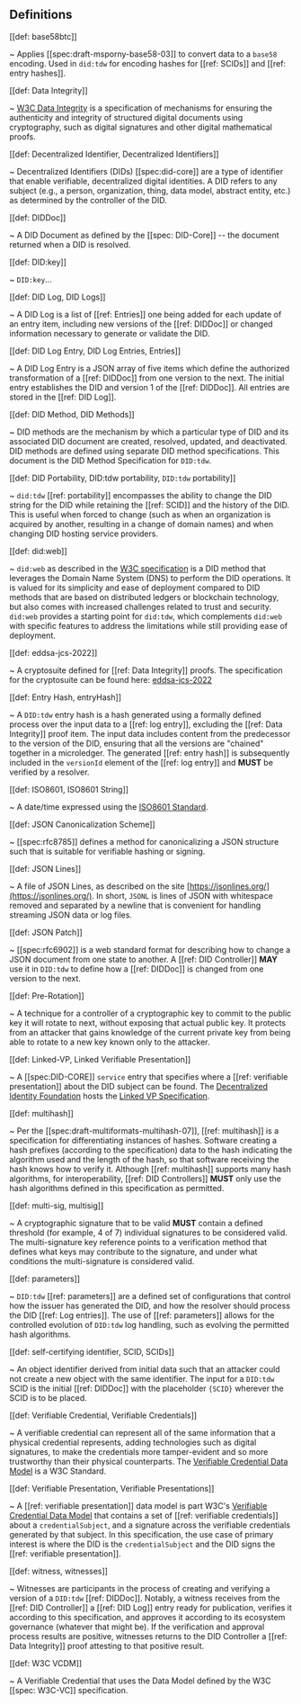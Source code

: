 ## Definitions

[[def: base58btc]]

~ Applies [[spec:draft-msporny-base58-03]] to convert
data to a `base58` encoding. Used in `did:tdw` for encoding hashes for [[ref: SCIDs]] and [[ref: entry hashes]].

[[def: Data Integrity]]

~ [W3C Data
Integrity](https://www.w3.org/community/reports/credentials/CG-FINAL-data-integrity-20220722/)
is a specification of mechanisms for ensuring the authenticity and integrity of
structured digital documents using cryptography, such as digital signatures and
other digital mathematical proofs.

[[def: Decentralized Identifier, Decentralized Identifiers]]

~ Decentralized Identifiers (DIDs) [[spec:did-core]] are a type of identifier that enable
verifiable, decentralized digital identities. A DID refers to any subject (e.g.,
a person, organization, thing, data model, abstract entity, etc.) as determined
by the controller of the DID.

[[def: DIDDoc]]

~ A DID Document as defined by the [[spec: DID-Core]] -- the document returned when a DID is resolved.

[[def: DID:key]]

~ `DID:key`...

[[def: DID Log, DID Logs]]

~ A DID Log is a list of [[ref: Entries]] one being added for each update of an entry item,
including new versions of the [[ref: DIDDoc]] or changed information necessary to generate or validate the DID.

[[def: DID Log Entry, DID Log Entries, Entries]]

~ A DID Log Entry is a JSON array of five items which define the authorized
transformation of a [[ref: DIDDoc]] from one version to the next. The initial entry
establishes the DID and version 1 of the [[ref: DIDDoc]]. All entries are stored
in the [[ref: DID Log]].

[[def: DID Method, DID Methods]]

~ DID methods are the mechanism by which a particular type of DID and its
associated DID document are created, resolved, updated, and deactivated. DID
methods are defined using separate DID method specifications. This document is
the DID Method Specification for `DID:tdw`.

[[def: DID Portability, DID:tdw portability, `DID:tdw` portability]]

~ `did:tdw` [[ref: portability]] encompasses the ability to change the DID string for the
DID while retaining the [[ref: SCID]] and the history of the DID. This is useful
when forced to change (such as when an organization is acquired by another,
resulting in a change of domain names) and when changing DID hosting service
providers.

[[def: did:web]]

~ `did:web` as described in the [W3C specification](https://w3c-ccg.github.io/did-method-web/)
is a DID method that leverages the Domain Name System (DNS) to perform the DID operations.
It is valued for its simplicity and ease of deployment compared to DID methods that are
based on distributed ledgers or blockchain technology, but also comes with increased
challenges related to trust and security. `did:web` provides a starting point for `did:tdw`,
which complements `did:web` with specific features to address the limitations
while still providing ease of deployment.

[[def: eddsa-jcs-2022]]

~ A cryptosuite defined for [[ref: Data Integrity]] proofs. The specification
for the cryptosuite can be found here:
[eddsa-jcs-2022](https://www.w3.org/TR/vc-di-eddsa/#eddsa-jcs-2022)

[[def: Entry Hash, entryHash]]

~ A `DID:tdw` entry hash is a hash generated using a formally defined process
over the input data to a [[ref: log entry]], excluding the [[ref: Data Integrity]] proof
item. The input data includes content from the predecessor to the version of the
DID, ensuring that all the versions are "chained" together in a microledger. The
generated [[ref: entry hash]] is subsequently included in the `versionId` element of the [[ref: log entry]] and **MUST** be
verified by a resolver.

[[def: ISO8601, ISO8601 String]]

~ A date/time expressed using the [ISO8601
Standard](https://en.wikipedia.org/wiki/ISO_8601).

[[def: JSON Canonicalization Scheme]]

~ [[spec:rfc8785]] defines a method for canonicalizing a JSON
structure such that is suitable for verifiable hashing or signing.

[[def: JSON Lines]]

~ A file of JSON Lines, as described on the site
[https://jsonlines.org/](https://jsonlines.org/). In short, `JSONL` is lines of JSON with
whitespace removed and separated by a newline that is convenient for handling
streaming JSON data or log files.

[[def: JSON Patch]]

~ [[spec:rfc6902]] is a web standard format for describing how to change a JSON
document from one state to another. A [[ref: DID Controller]] **MAY** use it in `DID:tdw`
to define how a [[ref: DIDDoc]] is changed from one version to the next.

[[def: Pre-Rotation]]

~ A technique for a controller of a cryptographic key to commit to the public
key it will rotate to next, without exposing that actual public key. It protects
from an attacker that gains knowledge of the current private key from being
able to rotate to a new key known only to the attacker.

[[def: Linked-VP, Linked Verifiable Presentation]]

~ A [[spec:DID-CORE]] `service` entry that specifies where a [[ref: verifiable
presentation]] about the DID subject can be found. The [Decentralized Identity
Foundation](https://identity.foundation/) hosts the [Linked VP
Specification](https://identity.foundation/linked-vp/).

[[def: multihash]]

~ Per the [[spec:draft-multiformats-multihash-07]], [[ref: multihash]] is a specification
for differentiating instances of hashes. Software creating a hash prefixes
(according to the specification) data to the hash indicating the algorithm used
and the length of the hash, so that software receiving the hash knows how to
verify it. Although [[ref: multihash]] supports many hash algorithms, for
interoperability, [[ref: DID Controllers]] **MUST** only use the hash algorithms defined
in this specification as permitted.

[[def: multi-sig, multisig]]

~ A cryptographic signature that to be valid **MUST** contain a defined threshold
(for example, 4 of 7) individual signatures to be considered valid. The
multi-signature key reference points to a verification method that defines what
keys may contribute to the signature, and under what conditions the
multi-signature is considered valid.

[[def: parameters]]

~ `DID:tdw` [[ref: parameters]] are a defined set of configurations that control how the
issuer has generated the DID, and how the resolver should process the DID [[ref: Log
entries]]. The use of [[ref: parameters]] allows for the controlled evolution of `DID:tdw`
log handling, such as evolving the permitted hash algorithms.

[[def: self-certifying identifier, SCID, SCIDs]]

~ An object identifier derived from initial data such that an attacker could not
create a new object with the same identifier. The input for a `DID:tdw` SCID is
the initial [[ref: DIDDoc]] with the placeholder `{SCID}` wherever the SCID is to be
placed.

[[def: Verifiable Credential, Verifiable Credentials]]

~ A verifiable credential can represent all of the same information that a physical credential represents, adding technologies such as digital signatures, to make the credentials more tamper-evident and so more trustworthy than their physical counterparts. The [Verifiable Credential Data Model](https://www.w3.org/TR/vc-data-model/) is a W3C Standard.

[[def: Verifiable Presentation, Verifiable Presentations]]

~ A [[ref: verifiable presentation]] data model is part W3C's [Verifiable Credential Data
Model](https://www.w3.org/TR/vc-data-model/) that contains a set of [[ref:
verifiable credentials]] about a `credentialSubject`, and a signature across the
verifiable credentials generated by that subject. In this specification, the use
case of primary interest is where the DID is the `credentialSubject` and the DID
signs the [[ref: verifiable presentation]].

[[def: witness, witnesses]]

~ Witnesses are participants in the process of creating and verifying a version
of a `DID:tdw` [[ref: DIDDoc]]. Notably, a witness receives from the [[ref: DID Controller]] a [[ref: DID
Log]] entry ready for publication, verifies it according to this specification,
and approves it according to its ecosystem governance (whatever that might be). If the verification and
approval process results are positive, witnesses returns to the DID Controller a [[ref: Data Integrity]] proof
attesting to that positive result.

[[def: W3C VCDM]]

~ A Verifiable Credential that uses the Data Model defined by the W3C [[spec: W3C-VC]] specification.
